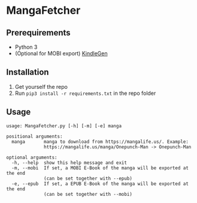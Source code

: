 # MangaFetcher

## Prerequirements
- Python 3
- (Optional for MOBI export) [KindleGen](https://www.amazon.com/gp/feature.html?ie=UTF8&docId=1000765211) 

## Installation
1. Get yourself the repo
2. Run ``pip3 install -r requirements.txt`` in the repo folder

## Usage
```
usage: MangaFetcher.py [-h] [-m] [-e] manga

positional arguments:
  manga       manga to download from https://mangalife.us/. Example:
              https://mangalife.us/manga/Onepunch-Man -> Onepunch-Man

optional arguments:
  -h, --help  show this help message and exit
  -m, --mobi  If set, a MOBI E-Book of the manga will be exported at the end
              (can be set together with --epub)
  -e, --epub  If set, a EPUB E-Book of the manga will be exported at the end
              (can be set together with --mobi)
```
